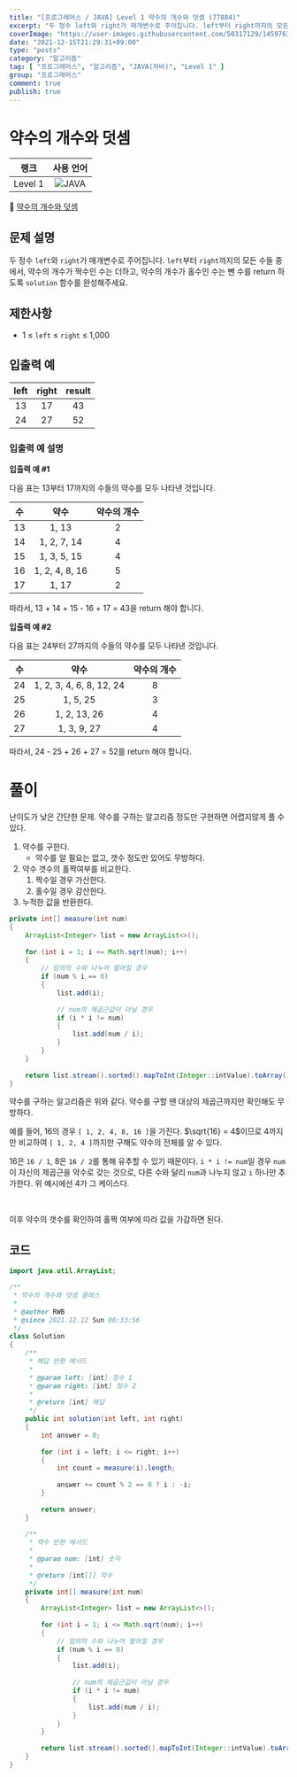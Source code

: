```yaml
---
title: "[프로그래머스 / JAVA] Level 1 약수의 개수와 덧셈 (77884)"
excerpt: "두 정수 left와 right가 매개변수로 주어집니다. left부터 right까지의 모든 수들 중에서, 약수의 개수가 짝수인 수는 더하고, 약수의 개수가 홀수인 수는 뺀 수를 return 하도록 solution 함수를 완성해주세요."
coverImage: "https://user-images.githubusercontent.com/50317129/145976356-6b5d1430-31c0-4c34-829e-6be8f747ab19.png"
date: "2021-12-15T21:29:31+09:00"
type: "posts"
category: "알고리즘"
tag: [ "프로그래머스", "알고리즘", "JAVA(자바)", "Level 1" ]
group: "프로그래머스"
comment: true
publish: true
---
```


# 약수의 개수와 덧셈

|  랭크   |                                                      사용 언어                                                      |
| :-----: | :-----------------------------------------------------------------------------------------------------------------: |
| Level 1 | ![JAVA](https://shields.io/badge/java-JDK%2011-lightgray?logo=java&style=plastic&logoColor=white&labelColor=orange) |

🔗 [약수의 개수와 덧셈](https://programmers.co.kr/learn/courses/30/lessons/77884)





## 문제 설명

두 정수 `left`와 `right`가 매개변수로 주어집니다. `left`부터 `right`까지의 모든 수들 중에서, 약수의 개수가 짝수인 수는 더하고, 약수의 개수가 홀수인 수는 뺀 수를 return 하도록 `solution` 함수를 완성해주세요.





## 제한사항

* 1 ≤ `left` ≤ `right` ≤ 1,000





## 입출력 예

| left  | right | result |
| :---: | :---: | :----: |
|  13   |  17   |   43   |
|  24   |  27   |   52   |



### 입출력 예 설명

**입출력 예 #1**

다음 표는 13부터 17까지의 수들의 약수를 모두 나타낸 것입니다.

|  수   |      약수      | 약수의 개수 |
| :---: | :------------: | :---------: |
|  13   |     1, 13      |      2      |
|  14   |  1, 2, 7, 14   |      4      |
|  15   |  1, 3, 5, 15   |      4      |
|  16   | 1, 2, 4, 8, 16 |      5      |
|  17   |     1, 17      |      2      |

따라서, 13 + 14 + 15 - 16 + 17 = 43을 return 해야 합니다.

**입출력 예 #2**

다음 표는 24부터 27까지의 수들의 약수를 모두 나타낸 것입니다.

|  수   |           약수           | 약수의 개수 |
| :---: | :----------------------: | :---------: |
|  24   | 1, 2, 3, 4, 6, 8, 12, 24 |      8      |
|  25   |         1, 5, 25         |      3      |
|  26   |       1, 2, 13, 26       |      4      |
|  27   |       1, 3, 9, 27        |      4      |

따라서, 24 - 25 + 26 + 27 = 52를 return 해야 합니다.










# 풀이

난이도가 낮은 간단한 문제. 약수를 구하는 알고리즘 정도만 구현하면 어렵지않게 풀 수 있다.

1. 약수를 구한다.
   * 약수를 알 필요는 없고, 갯수 정도만 있어도 무방하다.
2. 약수 갯수의 홀짝여부를 비교한다.
   1. 짝수일 경우 가산한다.
   2. 홀수일 경우 감산한다.
3. 누적한 값을 반환한다.

``` java
private int[] measure(int num)
{
	ArrayList<Integer> list = new ArrayList<>();
	
	for (int i = 1; i <= Math.sqrt(num); i++)
	{
		// 임의의 수와 나누어 떨어질 경우
		if (num % i == 0)
		{
			list.add(i);
			
			// num의 제곱근값이 아닐 경우
			if (i * i != num)
			{
				list.add(num / i);
			}
		}
	}
	
	return list.stream().sorted().mapToInt(Integer::intValue).toArray();
}
```

약수를 구하는 알고리즘은 위와 같다. 약수를 구할 땐 대상의 제곱근까지만 확인해도 무방하다.

예를 들어, 16의 경우 `[ 1, 2, 4, 8, 16 ]`을 가진다. $\sqrt{16} = 4$이므로 4까지만 비교하여 `[ 1, 2, 4 ]`까지만 구해도 약수의 전체를 알 수 있다.

16은 `16 / 1`, 8은 `16 / 2`를 통해 유추할 수 있기 때문이다. `i * i != num`일 경우 `num`이 자신의 제곱근을 약수로 갖는 것으로, 다른 수와 달리 `num`과 나누지 않고 `i` 하나만 추가한다. 위 예시에선 4가 그 케이스다.

<br />

이후 약수의 갯수를 확인하여 홀짝 여부에 따라 값을 가감하면 된다.





## 코드

``` java
import java.util.ArrayList;

/**
 * 약수의 개수와 덧셈 클래스
 *
 * @author RWB
 * @since 2021.12.12 Sun 00:33:56
 */
class Solution
{
	/**
	 * 해답 반환 메서드
	 *
	 * @param left: [int] 정수 1
	 * @param right: [int] 정수 2
	 *
	 * @return [int] 해답
	 */
	public int solution(int left, int right)
	{
		int answer = 0;
		
		for (int i = left; i <= right; i++)
		{
			int count = measure(i).length;
			
			answer += count % 2 == 0 ? i : -i;
		}
		
		return answer;
	}
	
	/**
	 * 약수 반환 메서드
	 *
	 * @param num: [int] 숫자
	 *
	 * @return [int[]] 약수
	 */
	private int[] measure(int num)
	{
		ArrayList<Integer> list = new ArrayList<>();
		
		for (int i = 1; i <= Math.sqrt(num); i++)
		{
			// 임의의 수와 나누어 떨어질 경우
			if (num % i == 0)
			{
				list.add(i);
				
				// num의 제곱근값이 아닐 경우
				if (i * i != num)
				{
					list.add(num / i);
				}
			}
		}
		
		return list.stream().sorted().mapToInt(Integer::intValue).toArray();
	}
}
```